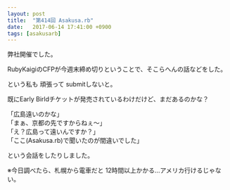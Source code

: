 ```yaml
---
layout: post
title:  "第414回 Asakusa.rb"
date:   2017-06-14 17:41:00 +0900
tags: [asakusarb]
---
```

弊社開催でした。

RubyKaigiのCFPが今週末締め切りということで、そこらへんの話などをした。

という私も 頑張って submitしないと。

既にEarly Birldチケットが発売されているわけだけど、まだあるのかな？

「広島遠いのかな」  
「まぁ、京都の先ですからねぇ～」  
「え？広島って遠いんですか？」  
「ここ(Asakusa.rb)で聞いたのが間違いでした」  

という会話をしたりしました。

※今日調べたら、札幌から電車だと 12時間以上かかる...アメリカ行けるじゃない。
